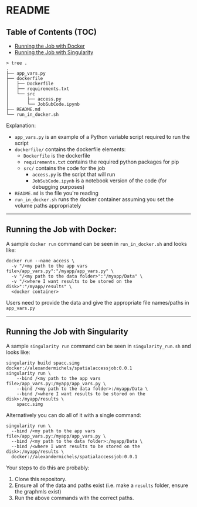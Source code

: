 # README

## Table of Contents (TOC)

* [Running the Job with Docker](#run-docker)
* [Running the Job with Singularity](#run-singularity)

```
> tree .
.
├── app_vars.py
├── dockerfile
│   ├── Dockerfile
│   ├── requirements.txt
│   └── src
│       ├── access.py
│       └── JobSubCode.ipynb
├── README.md
└── run_in_docker.sh
```

Explanation:

* `app_vars.py` is an example of a Python variable script required to run the script
* `dockerfile/` contains the dockerfile elements:
  * `Dockerfile` is the dockerfile
  * `requirements.txt` contains the required python packages for pip
  * `src/` contains the code for the job
    * `access.py` is the script that will run
    * `JobSubCode.ipynb` is a notebook version of the code (for debugging purposes)
* `README.md` is the file you're reading
* `run_in_docker.sh` runs the docker container assuming you set the volume paths appropriately

<a id="run-docker"></a>

***

## Running the Job with Docker:

A sample `docker run` command can be seen in `run_in_docker.sh` and looks like:

```
docker run --name access \
  -v "/<my path to the app vars file>/app_vars.py":"/myapp/app_vars.py" \
  -v "/<my path to the data folder>":"/myapp/Data" \
  -v "/<where I want results to be stored on the disk>":"/myapp/results" \
  <docker container>
```

Users need to provide the data and give the appropriate file names/paths in `app_vars.py`

<a id="run-singularity"></a>

***

## Running the Job with Singularity

A sample `singularity run` command can be seen in `singularity_run.sh` and looks like:

```
singularity build spacc.simg docker://alexandermichels/spatialaccessjob:0.0.1
singularity run \
    --bind /<my path to the app vars file>/app_vars.py:/myapp/app_vars.py \
    --bind /<my path to the data folder>:/myapp/Data \
    --bind /<where I want results to be stored on the disk>:/myapp/results \
    spacc.simg
```

Alternatively you can do all of it with a single command:

```
singularity run \
  --bind /<my path to the app vars file>/app_vars.py:/myapp/app_vars.py \
  --bind /<my path to the data folder>:/myapp/Data \
  --bind /<where I want results to be stored on the disk>:/myapp/results \
  docker://alexandermichels/spatialaccessjob:0.0.1
```

Your steps to do this are probably:

1. Clone this repository.
2. Ensure all of the data and paths exist (i.e. make a `results` folder, ensure the graphmls exist)
3. Run the above commands with the correct paths.